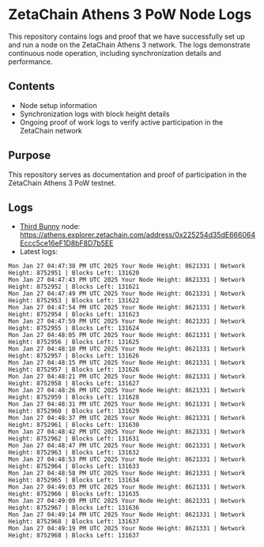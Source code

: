 # ZetaChain Athens 3 PoW Node Logs
This repository contains logs and proof that we have successfully set up and run a node on the ZetaChain Athens 3 network. The logs demonstrate continuous node operation, including synchronization details and performance.

## Contents
- Node setup information
- Synchronization logs with block height details
- Ongoing proof of work logs to verify active participation in the ZetaChain network

## Purpose
This repository serves as documentation and proof of participation in the ZetaChain Athens 3 PoW testnet.

## Logs

- [Third Bunny](https://thirdbunny.xyz/) node: https://athens.explorer.zetachain.com/address/0x225254d35dE666064Eccc5ce16eF1D8bF8D7b5EE
- Latest logs:
```
Mon Jan 27 04:47:38 PM UTC 2025 Your Node Height: 8621331 | Network Height: 8752951 | Blocks Left: 131620
Mon Jan 27 04:47:43 PM UTC 2025 Your Node Height: 8621331 | Network Height: 8752952 | Blocks Left: 131621
Mon Jan 27 04:47:49 PM UTC 2025 Your Node Height: 8621331 | Network Height: 8752953 | Blocks Left: 131622
Mon Jan 27 04:47:54 PM UTC 2025 Your Node Height: 8621331 | Network Height: 8752954 | Blocks Left: 131623
Mon Jan 27 04:47:59 PM UTC 2025 Your Node Height: 8621331 | Network Height: 8752955 | Blocks Left: 131624
Mon Jan 27 04:48:05 PM UTC 2025 Your Node Height: 8621331 | Network Height: 8752956 | Blocks Left: 131625
Mon Jan 27 04:48:10 PM UTC 2025 Your Node Height: 8621331 | Network Height: 8752957 | Blocks Left: 131626
Mon Jan 27 04:48:15 PM UTC 2025 Your Node Height: 8621331 | Network Height: 8752957 | Blocks Left: 131626
Mon Jan 27 04:48:21 PM UTC 2025 Your Node Height: 8621331 | Network Height: 8752958 | Blocks Left: 131627
Mon Jan 27 04:48:26 PM UTC 2025 Your Node Height: 8621331 | Network Height: 8752959 | Blocks Left: 131628
Mon Jan 27 04:48:31 PM UTC 2025 Your Node Height: 8621331 | Network Height: 8752960 | Blocks Left: 131629
Mon Jan 27 04:48:37 PM UTC 2025 Your Node Height: 8621331 | Network Height: 8752961 | Blocks Left: 131630
Mon Jan 27 04:48:42 PM UTC 2025 Your Node Height: 8621331 | Network Height: 8752962 | Blocks Left: 131631
Mon Jan 27 04:48:47 PM UTC 2025 Your Node Height: 8621331 | Network Height: 8752963 | Blocks Left: 131632
Mon Jan 27 04:48:53 PM UTC 2025 Your Node Height: 8621331 | Network Height: 8752964 | Blocks Left: 131633
Mon Jan 27 04:48:58 PM UTC 2025 Your Node Height: 8621331 | Network Height: 8752965 | Blocks Left: 131634
Mon Jan 27 04:49:03 PM UTC 2025 Your Node Height: 8621331 | Network Height: 8752966 | Blocks Left: 131635
Mon Jan 27 04:49:09 PM UTC 2025 Your Node Height: 8621331 | Network Height: 8752967 | Blocks Left: 131636
Mon Jan 27 04:49:14 PM UTC 2025 Your Node Height: 8621331 | Network Height: 8752968 | Blocks Left: 131637
Mon Jan 27 04:49:19 PM UTC 2025 Your Node Height: 8621331 | Network Height: 8752968 | Blocks Left: 131637
```
